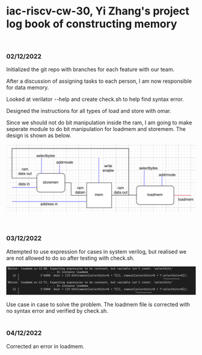 # iac-riscv-cw-30, Yi Zhang's project log book of constructing memory  
<br/>

### 02/12/2022
Initialized the git repo with branches for each feature with our team.  

After a discussion of assigning tasks to each person, I am now responsible for data memory.  

Looked at verilator --help and create check.sh to help find syntax error.  

Designed the instructions for all types of load and store with omar.  

Since we should not do bit manipulation inside the ram, I am going to make seperate module to do bit manipulation for loadmem and storemem. The design is shown as below.  

![design for memory and bit manipulation](./pictures/datamemory.png)

<br/>

### 03/12/2022
Attempted to use expression for cases in system verilog, but realised we are not allowed to do so after testing with check.sh.  

![error image](./pictures/expression_error.png)  

Use case in case to solve the problem. The loadmem file is corrected with no syntax error and verified by check.sh.  
<br/>

### 04/12/2022
Corrected an error in loadmem.
